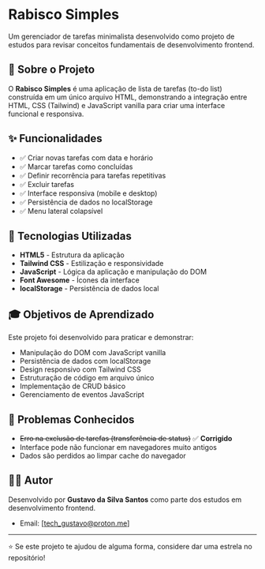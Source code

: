 # Rabisco Simples

Um gerenciador de tarefas minimalista desenvolvido como projeto de estudos para revisar conceitos fundamentais de desenvolvimento frontend.

## 🎯 Sobre o Projeto

O **Rabisco Simples** é uma aplicação de lista de tarefas (to-do list) construída em um único arquivo HTML, demonstrando a integração entre HTML, CSS (Tailwind) e JavaScript vanilla para criar uma interface funcional e responsiva.

## ✨ Funcionalidades

- ✅ Criar novas tarefas com data e horário
- ✅ Marcar tarefas como concluídas
- ✅ Definir recorrência para tarefas repetitivas
- ✅ Excluir tarefas
- ✅ Interface responsiva (mobile e desktop)
- ✅ Persistência de dados no localStorage
- ✅ Menu lateral colapsível

## 🚀 Tecnologias Utilizadas

- **HTML5** - Estrutura da aplicação
- **Tailwind CSS** - Estilização e responsividade
- **JavaScript** - Lógica da aplicação e manipulação do DOM
- **Font Awesome** - Ícones da interface
- **localStorage** - Persistência de dados local

## 🎓 Objetivos de Aprendizado

Este projeto foi desenvolvido para praticar e demonstrar:

- Manipulação do DOM com JavaScript vanilla
- Persistência de dados com localStorage
- Design responsivo com Tailwind CSS
- Estruturação de código em arquivo único
- Implementação de CRUD básico
- Gerenciamento de eventos JavaScript

## 🐛 Problemas Conhecidos

- ~~Erro na exclusão de tarefas (transferência de status)~~ ✅ **Corrigido**
- Interface pode não funcionar em navegadores muito antigos
- Dados são perdidos ao limpar cache do navegador

## 👨‍💻 Autor

Desenvolvido por **Gustavo da Silva Santos** como parte dos estudos em desenvolvimento frontend.

- Email: [tech_gustavo@proton.me]

---

⭐ Se este projeto te ajudou de alguma forma, considere dar uma estrela no repositório!